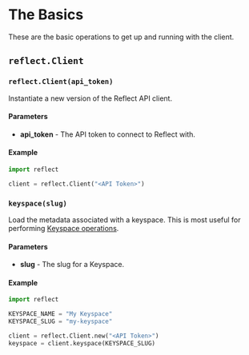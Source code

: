 # The Basics

These are the basic operations to get up and running with the client.

## `reflect.Client`

### `reflect.Client(api_token)`

Instantiate a new version of the Reflect API client.

#### Parameters

* **api_token** - The API token to connect to Reflect with.

#### Example

```python
import reflect

client = reflect.Client("<API Token>")
```

### `keyspace(slug)`

Load the metadata associated with a keyspace. This is most useful for
performing [Keyspace
operations](https://github.com/reflect/reflect-python/blob/master/docs/keyspaces.md).

#### Parameters

* **slug** - The slug for a Keyspace.

#### Example

```python
import reflect

KEYSPACE_NAME = "My Keyspace"
KEYSPACE_SLUG = "my-keyspace"

client = reflect.Client.new("<API Token>")
keyspace = client.keyspace(KEYSPACE_SLUG)
```
